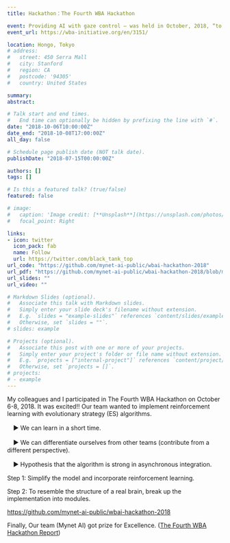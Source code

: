 ```yaml
---
title: Hackathon：The Fourth WBA Hackathon

event: Providing AI with gaze control — was held in October, 2018, “to promote the open development of Whole Brain Architecture.”
event_url: https://wba-initiative.org/en/3151/

location: Hongo, Tokyo
# address:
#   street: 450 Serra Mall
#   city: Stanford
#   region: CA
#   postcode: '94305'
#   country: United States

summary: 
abstract: 

# Talk start and end times.
#   End time can optionally be hidden by prefixing the line with `#`.
date: "2018-10-06T10:00:00Z"
date_end: "2018-10-08T17:00:00Z"
all_day: false

# Schedule page publish date (NOT talk date).
publishDate: "2018-07-15T00:00:00Z"

authors: []
tags: []

# Is this a featured talk? (true/false)
featured: false

# image:
#   caption: 'Image credit: [**Unsplash**](https://unsplash.com/photos/bzdhc5b3Bxs)'
#   focal_point: Right

links:
- icon: twitter
  icon_pack: fab
  name: Follow
  url: https://twitter.com/black_tank_top
url_code: "https://github.com/mynet-ai-public/wbai-hackathon-2018"
url_pdf: "https://github.com/mynet-ai-public/wbai-hackathon-2018/blob/master/%E3%83%8F%E3%83%83%E3%82%AB%E3%82%BD%E3%83%B3%E7%99%BA%E8%A1%A8%E3%82%B9%E3%83%A9%E3%82%A4%E3%83%88%E3%82%99.pdf"
url_slides: ""
url_video: ""

# Markdown Slides (optional).
#   Associate this talk with Markdown slides.
#   Simply enter your slide deck's filename without extension.
#   E.g. `slides = "example-slides"` references `content/slides/example-slides.md`.
#   Otherwise, set `slides = ""`.
# slides: example

# Projects (optional).
#   Associate this post with one or more of your projects.
#   Simply enter your project's folder or file name without extension.
#   E.g. `projects = ["internal-project"]` references `content/project/deep-learning/index.md`.
#   Otherwise, set `projects = []`.
# projects:
# - example
---
```


My colleagues and I participated in The Fourth WBA Hackathon on October 6-8, 2018. It was excited!! 
Our team wanted to implement reinforcement learning with evolutionary strategy (ES) algorithms.

　▶ We can learn in a short time.

　▶ We can differentiate ourselves from other teams (contribute from a different perspective).

　▶ Hypothesis that the algorithm is strong in asynchronous integration.

Step 1: Simplify the model and incorporate reinforcement learning.

Step 2: To resemble the structure of a real brain, break up the implementation into modules.

https://github.com/mynet-ai-public/wbai-hackathon-2018

Finally, Our team (Mynet AI) got prize for Excellence. ([The Fourth WBA Hackathon Report](https://wba-initiative.org/en/3401/))
<!-- {{% callout note %}}
Click on the **Slides** button above to view the built-in slides feature.
{{% /callout %}} -->

<!-- Slides can be added in a few ways:

- **Create** slides using Wowchemy's [*Slides*](https://wowchemy.com/docs/managing-content/#create-slides) feature and link using `slides` parameter in the front matter of the talk file
- **Upload** an existing slide deck to `static/` and link using `url_slides` parameter in the front matter of the talk file
- **Embed** your slides (e.g. Google Slides) or presentation video on this page using [shortcodes](https://wowchemy.com/docs/writing-markdown-latex/).

Further event details, including [page elements](https://wowchemy.com/docs/writing-markdown-latex/) such as image galleries, can be added to the body of this page. -->
